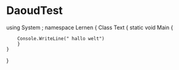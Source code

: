 # DaoudTest
using System ;
namespace Lernen {
	Class Text {
		static void Main {

		Console.WriteLine(" hallo welt")
		}
	}
}
